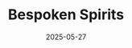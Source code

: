 ---  
layout: startup_page  
title: "Bespoken Spirits"  
id: "bespokenspirits.com"  
permalink: "/bespokenspiritsbespokenspirits.com05272025/"  
website: "https://bespokenspirits.com/"  
funding_round: "Series C"  
funding_amount: "$11M"  
investors: ""  
about: "Bespoken Spirits is a spirits company that uses a revolutionary maturation technology. This technology allows for unprecedented speed to market, precise control of natural aging compounds and the creation of unique flavors and aromas. Bespoken Spirits has already won over 240 medals in prestigious tasting competitions."  
markets: "Spirits, Food and Beverage Services"  
hq: "Lexington, Kentucky, United States"  
founded_year: "2018"  
linkedin: "https://www.linkedin.com/company/bespoken-spirits-inc"  
twitter: ""  
instagram: ""  
facebook: ""  
crunchbase: "https://www.crunchbase.com/organization/bespoken-spirits"  
pitchbook: ""  

date_display: "27-May-2025"  
date: "2025-05-27"

# SEO Optimization  
meta_title: "Bespoken Spirits - Series C Funding ($11M)"  
meta_description: "Bespoken Spirits, Bespoken Spirits is a spirits company that uses a revolutionary maturation technology. This technology allows for unprecedented speed to market, preci..."  
meta_keywords: "Bespoken Spirits, Spirits, Food and Beverage Services, Series C funding"  
canonical_url: "https://startup.projectstartups.com/bespokenspiritsbespokenspirits.com05272025/"  
---